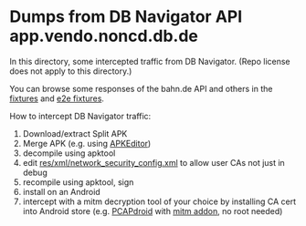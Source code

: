 # Dumps from DB Navigator API app.vendo.noncd.db.de

In this directory, some intercepted traffic from DB Navigator. (Repo license does not apply to this directory.)

You can browse some responses of the bahn.de API and others in the [fixtures](https://github.com/public-transport/db-vendo-client/tree/main/test/fixtures) and [e2e fixtures](https://github.com/public-transport/db-vendo-client/tree/main/test/e2e/fixtures).

How to intercept DB Navigator traffic:

1. Download/extract Split APK
2. Merge APK (e.g. using [APKEditor](https://github.com/REAndroid/APKEditor))
3. decompile using apktool
4. edit [res/xml/network_security_config.xml](https://developer.android.com/privacy-and-security/security-config) to allow user CAs not just in debug 
5. recompile using apktool, sign
6. install on an Android
7. intercept with a mitm decryption tool of your choice by installing CA cert into Android store (e.g. [PCAPdroid](https://github.com/emanuele-f/PCAPdroid) with [mitm addon](https://github.com/emanuele-f/PCAPdroid-mitm), no root needed)
